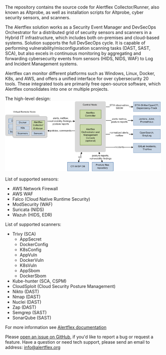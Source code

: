 The repository contains the source code for Alertflex Collector/Runner, also known as Altprobe, as well as installation scripts for Altprobe, cyber security sensors, and scanners.

The Alertflex solution works as a Security Event Manager and DevSecOps Orchestrator for a distributed grid of security sensors and scanners in a Hybrid IT infrastructure, which includes both on-premises and cloud-based systems. Solution supports the full DevSecOps cycle. It is capable of performing vulnerability/misconfiguration scanning tasks (DAST, SAST, SCA), but also excels in continuous monitoring by aggregating and forwarding cybersecurity events from sensors (HIDS, NIDS, WAF) to Log and Incident Management systems.

Alertflex can monitor different platforms such as Windows, Linux, Docker, K8s, and AWS, and offers a unified interface for over cybersecurity 20 tools. These integrated tools are primarily free open-source software, which Alertflex consolidates into one or multiple projects.

The high-level design:
![](https://github.com/alertflex/altprobe/blob/master/img/arch.png)

List of supported sensors:
- AWS Network Firewall
- AWS WAF
- Falco (Cloud Native Runtime Security)
- ModSecurity (WAF)
- Suricata (NIDS)
- Wazuh (HIDS, EDR)

List of supported scanners:
- Trivy (SCA)
	- AppSecret
	- DockerConfig
	- K8sConfig
	- AppVuln
	- DockerVuln
	- K8sVuln
	- AppSbom
	- DockerSbom
- Kube-hunter (SCA, CSPM) 
- CloudSploit (Cloud Security Posture Management)
- Nikto (DAST)
- Nmap (DAST)
- Nuclei (DAST)
- Zap (DAST)
- Semgrep (SAST)
- SonarQube (SAST)

For more information see [Alertflex documentation](https://alertflex.github.io/doc)

Please [open an issue on GitHub](https://github.com/alertflex/altprobe/issues), if you'd like to report a bug or request a feature.
Have a question or need tech support, please send an email to address: info@alertflex.org

